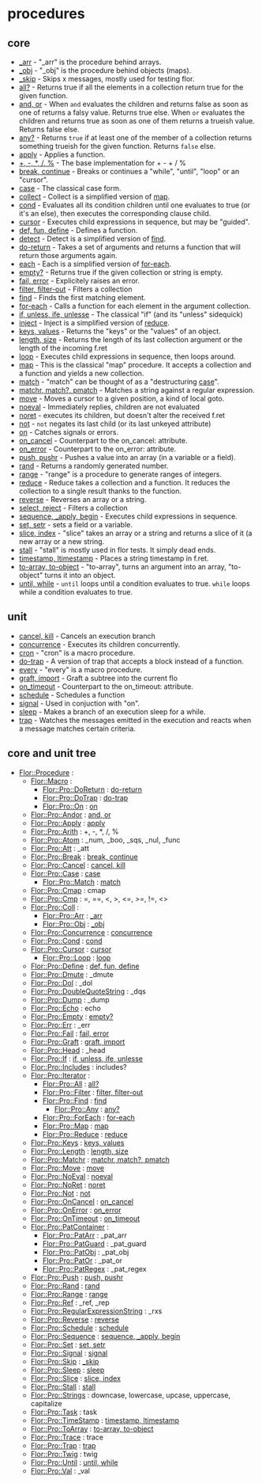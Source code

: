 
# procedures

## core

* [_arr](_arr.md) - "_arr" is the procedure behind arrays.
* [_obj](_obj.md) - "_obj" is the procedure behind objects (maps).
* [_skip](_skip.md) - Skips x messages, mostly used for testing flor.
* [all?](all.md) - Returns true if all the elements in a collection return true for the given function.
* [and, or](andor.md) - When `and` evaluates the children and returns false as soon as one of returns a falsy value. Returns true else. When `or` evaluates the children and returns true as soon as one of them returns a trueish value. Returns false else.
* [any?](any.md) - Returns `true` if at least one of the member of a collection returns something trueish for the given function. Returns `false` else.
* [apply](apply.md) - Applies a function.
* [+, -, *, /, %](arith.md) - The base implementation for + - + / %
* [break, continue](break.md) - Breaks or continues a "while", "until", "loop" or an "cursor".
* [case](case.md) - The classical case form.
* [collect](collect.md) - Collect is a simplified version of [map](map.md).
* [cond](cond.md) - Evaluates all its condition children until one evaluates to true (or it's an else), then executes the corresponding clause child.
* [cursor](cursor.md) - Executes child expressions in sequence, but may be "guided".
* [def, fun, define](define.md) - Defines a function.
* [detect](detect.md) - Detect is a simplified version of [find](find.md).
* [do-return](do_return.md) - Takes a set of arguments and returns a function that will return those arguments again.
* [each](each.md) - Each is a simplified version of [for-each](for_each.md).
* [empty?](empty.md) - Returns true if the given collection or string is empty.
* [fail, error](fail.md) - Explicitely raises an error.
* [filter, filter-out](filter.md) - Filters a collection
* [find](find.md) - Finds the first matching element.
* [for-each](for_each.md) - Calls a function for each element in the argument collection.
* [if, unless, ife, unlesse](if.md) - The classical "if" (and its "unless" sidequick)
* [inject](inject.md) - Inject is a simplified version of [reduce](reduce.md).
* [keys, values](keys.md) - Returns the "keys" or the "values" of an object.
* [length, size](length.md) - Returns the length of its last collection argument or the length of the incoming f.ret
* [loop](loop.md) - Executes child expressions in sequence, then loops around.
* [map](map.md) - This is the classical "map" procedure. It accepts a collection and a function and yields a new collection.
* [match](match.md) - "match" can be thought of as a "destructuring [case](case.md)".
* [matchr, match?, pmatch](matchr.md) - Matches a string against a regular expression.
* [move](move.md) - Moves a cursor to a given position, a kind of local goto.
* [noeval](noeval.md) - Immediately replies, children are not evaluated
* [noret](noret.md) - executes its children, but doesn't alter the received f.ret
* [not](not.md) - `not` negates its last child (or its last unkeyed attribute)
* [on](on.md) - Catches signals or errors.
* [on_cancel](on_cancel.md) - Counterpart to the on_cancel: attribute.
* [on_error](on_error.md) - Counterpart to the on_error: attribute.
* [push, pushr](push.md) - Pushes a value into an array (in a variable or a field).
* [rand](rand.md) - Returns a randomly generated number.
* [range](range.md) - "range" is a procedure to generate ranges of integers.
* [reduce](reduce.md) - Reduce takes a collection and a function. It reduces the collection to a single result thanks to the function.
* [reverse](reverse.md) - Reverses an array or a string.
* [select, reject](select.md) - Filters a collection
* [sequence, _apply, begin](sequence.md) - Executes child expressions in sequence.
* [set, setr](set.md) - sets a field or a variable.
* [slice, index](slice.md) - "slice" takes an array or a string and returns a slice of it (a new array or a new string.
* [stall](stall.md) - "stall" is mostly used in flor tests. It simply dead ends.
* [timestamp, ltimestamp](timestamp.md) - Places a string timestamp in f.ret.
* [to-array, to-object](to_array.md) - "to-array", turns an argument into an array, "to-object" turns it into an object.
* [until, while](until.md) - `until` loops until a condition evaluates to true. `while` loops while a condition evaluates to true.

## unit

* [cancel, kill](cancel.md) - Cancels an execution branch
* [concurrence](concurrence.md) - Executes its children concurrently.
* [cron](cron.md) - "cron" is a macro procedure.
* [do-trap](do_trap.md) - A version of trap that accepts a block instead of a function.
* [every](every.md) - "every" is a macro procedure.
* [graft, import](graft.md) - Graft a subtree into the current flo
* [on_timeout](on_timeout.md) - Counterpart to the on_timeout: attribute.
* [schedule](schedule.md) - Schedules a function
* [signal](signal.md) - Used in conjuction with "on".
* [sleep](sleep.md) - Makes a branch of an execution sleep for a while.
* [trap](trap.md) - Watches the messages emitted in the execution and reacts when a message matches certain criteria.


## core and unit tree

* [Flor::Procedure](https://github.com/floraison/flor/blob/master/) : 
  * [Flor::Macro](https://github.com/floraison/flor/blob/master/) : 
    * [Flor::Pro::DoReturn](https://github.com/floraison/flor/blob/master/lib/flor/pcore/do_return.rb) : [do-return](do_return.md)
    * [Flor::Pro::DoTrap](https://github.com/floraison/flor/blob/master/lib/flor/punit/do_trap.rb) : [do-trap](do_trap.md)
    * [Flor::Pro::On](https://github.com/floraison/flor/blob/master/lib/flor/pcore/on.rb) : [on](on.md)
  * [Flor::Pro::Andor](https://github.com/floraison/flor/blob/master/lib/flor/pcore/andor.rb) : [and, or](andor.md)
  * [Flor::Pro::Apply](https://github.com/floraison/flor/blob/master/lib/flor/pcore/apply.rb) : [apply](apply.md)
  * [Flor::Pro::Arith](https://github.com/floraison/flor/blob/master/lib/flor/pcore/arith.rb) : +, -, *, /, %
  * [Flor::Pro::Atom](https://github.com/floraison/flor/blob/master/lib/flor/pcore/_atom.rb) : _num, _boo, _sqs, _nul, _func
  * [Flor::Pro::Att](https://github.com/floraison/flor/blob/master/lib/flor/pcore/_att.rb) : _att
  * [Flor::Pro::Break](https://github.com/floraison/flor/blob/master/lib/flor/pcore/break.rb) : [break, continue](break.md)
  * [Flor::Pro::Cancel](https://github.com/floraison/flor/blob/master/lib/flor/punit/cancel.rb) : [cancel, kill](cancel.md)
  * [Flor::Pro::Case](https://github.com/floraison/flor/blob/master/lib/flor/pcore/case.rb) : [case](case.md)
    * [Flor::Pro::Match](https://github.com/floraison/flor/blob/master/lib/flor/pcore/match.rb) : [match](matchr.md)
  * [Flor::Pro::Cmap](https://github.com/floraison/flor/blob/master/lib/flor/punit/cmap.rb) : cmap
  * [Flor::Pro::Cmp](https://github.com/floraison/flor/blob/master/lib/flor/pcore/cmp.rb) : =, ==, <, >, <=, >=, !=, <>
  * [Flor::Pro::Coll](https://github.com/floraison/flor/blob/master/lib/flor/pcore/_coll.rb) : 
    * [Flor::Pro::Arr](https://github.com/floraison/flor/blob/master/lib/flor/pcore/_arr.rb) : [_arr](_arr.md)
    * [Flor::Pro::Obj](https://github.com/floraison/flor/blob/master/lib/flor/pcore/_obj.rb) : [_obj](_obj.md)
  * [Flor::Pro::Concurrence](https://github.com/floraison/flor/blob/master/lib/flor/punit/concurrence.rb) : [concurrence](concurrence.md)
  * [Flor::Pro::Cond](https://github.com/floraison/flor/blob/master/lib/flor/pcore/cond.rb) : [cond](cond.md)
  * [Flor::Pro::Cursor](https://github.com/floraison/flor/blob/master/lib/flor/pcore/cursor.rb) : [cursor](cursor.md)
    * [Flor::Pro::Loop](https://github.com/floraison/flor/blob/master/lib/flor/pcore/loop.rb) : [loop](loop.md)
  * [Flor::Pro::Define](https://github.com/floraison/flor/blob/master/lib/flor/pcore/define.rb) : [def, fun, define](define.md)
  * [Flor::Pro::Dmute](https://github.com/floraison/flor/blob/master/lib/flor/pcore/_dmute.rb) : _dmute
  * [Flor::Pro::Dol](https://github.com/floraison/flor/blob/master/lib/flor/pcore/_dol.rb) : _dol
  * [Flor::Pro::DoubleQuoteString](https://github.com/floraison/flor/blob/master/lib/flor/pcore/_dqs.rb) : _dqs
  * [Flor::Pro::Dump](https://github.com/floraison/flor/blob/master/lib/flor/pcore/_dump.rb) : _dump
  * [Flor::Pro::Echo](https://github.com/floraison/flor/blob/master/lib/flor/pcore/echo.rb) : echo
  * [Flor::Pro::Empty](https://github.com/floraison/flor/blob/master/lib/flor/pcore/empty.rb) : [empty?](empty.md)
  * [Flor::Pro::Err](https://github.com/floraison/flor/blob/master/lib/flor/pcore/_err.rb) : _err
  * [Flor::Pro::Fail](https://github.com/floraison/flor/blob/master/lib/flor/pcore/fail.rb) : [fail, error](fail.md)
  * [Flor::Pro::Graft](https://github.com/floraison/flor/blob/master/lib/flor/punit/graft.rb) : [graft, import](graft.md)
  * [Flor::Pro::Head](https://github.com/floraison/flor/blob/master/lib/flor/pcore/_head.rb) : _head
  * [Flor::Pro::If](https://github.com/floraison/flor/blob/master/lib/flor/pcore/if.rb) : [if, unless, ife, unlesse](if.md)
  * [Flor::Pro::Includes](https://github.com/floraison/flor/blob/master/lib/flor/pcore/includes.rb) : includes?
  * [Flor::Pro::Iterator](https://github.com/floraison/flor/blob/master/lib/flor/pcore/iterator.rb) : 
    * [Flor::Pro::All](https://github.com/floraison/flor/blob/master/lib/flor/pcore/all.rb) : [all?](all.md)
    * [Flor::Pro::Filter](https://github.com/floraison/flor/blob/master/lib/flor/pcore/filter.rb) : [filter, filter-out](filter.md)
    * [Flor::Pro::Find](https://github.com/floraison/flor/blob/master/lib/flor/pcore/find.rb) : [find](find.md)
      * [Flor::Pro::Any](https://github.com/floraison/flor/blob/master/lib/flor/pcore/any.rb) : [any?](any.md)
    * [Flor::Pro::ForEach](https://github.com/floraison/flor/blob/master/lib/flor/pcore/for_each.rb) : [for-each](for_each.md)
    * [Flor::Pro::Map](https://github.com/floraison/flor/blob/master/lib/flor/pcore/map.rb) : [map](map.md)
    * [Flor::Pro::Reduce](https://github.com/floraison/flor/blob/master/lib/flor/pcore/reduce.rb) : [reduce](reduce.md)
  * [Flor::Pro::Keys](https://github.com/floraison/flor/blob/master/lib/flor/pcore/keys.rb) : [keys, values](keys.md)
  * [Flor::Pro::Length](https://github.com/floraison/flor/blob/master/lib/flor/pcore/length.rb) : [length, size](length.md)
  * [Flor::Pro::Matchr](https://github.com/floraison/flor/blob/master/lib/flor/pcore/matchr.rb) : [matchr, match?, pmatch](matchr.md)
  * [Flor::Pro::Move](https://github.com/floraison/flor/blob/master/lib/flor/pcore/move.rb) : [move](move.md)
  * [Flor::Pro::NoEval](https://github.com/floraison/flor/blob/master/lib/flor/pcore/noeval.rb) : [noeval](noeval.md)
  * [Flor::Pro::NoRet](https://github.com/floraison/flor/blob/master/lib/flor/pcore/noret.rb) : [noret](noret.md)
  * [Flor::Pro::Not](https://github.com/floraison/flor/blob/master/lib/flor/pcore/not.rb) : [not](not.md)
  * [Flor::Pro::OnCancel](https://github.com/floraison/flor/blob/master/lib/flor/pcore/on_cancel.rb) : [on_cancel](on_cancel.md)
  * [Flor::Pro::OnError](https://github.com/floraison/flor/blob/master/lib/flor/pcore/on_error.rb) : [on_error](on_error.md)
  * [Flor::Pro::OnTimeout](https://github.com/floraison/flor/blob/master/lib/flor/punit/on_timeout.rb) : [on_timeout](on_timeout.md)
  * [Flor::Pro::PatContainer](https://github.com/floraison/flor/blob/master/lib/flor/pcore/_pat_.rb) : 
    * [Flor::Pro::PatArr](https://github.com/floraison/flor/blob/master/lib/flor/pcore/_pat_arr.rb) : _pat_arr
    * [Flor::Pro::PatGuard](https://github.com/floraison/flor/blob/master/lib/flor/pcore/_pat_guard.rb) : _pat_guard
    * [Flor::Pro::PatObj](https://github.com/floraison/flor/blob/master/lib/flor/pcore/_pat_obj.rb) : _pat_obj
    * [Flor::Pro::PatOr](https://github.com/floraison/flor/blob/master/lib/flor/pcore/_pat_or.rb) : _pat_or
    * [Flor::Pro::PatRegex](https://github.com/floraison/flor/blob/master/lib/flor/pcore/_pat_regex.rb) : _pat_regex
  * [Flor::Pro::Push](https://github.com/floraison/flor/blob/master/lib/flor/pcore/push.rb) : [push, pushr](push.md)
  * [Flor::Pro::Rand](https://github.com/floraison/flor/blob/master/lib/flor/pcore/rand.rb) : [rand](rand.md)
  * [Flor::Pro::Range](https://github.com/floraison/flor/blob/master/lib/flor/pcore/range.rb) : [range](range.md)
  * [Flor::Pro::Ref](https://github.com/floraison/flor/blob/master/lib/flor/pcore/_ref.rb) : _ref, _rep
  * [Flor::Pro::RegularExpressionString](https://github.com/floraison/flor/blob/master/lib/flor/pcore/_rxs.rb) : _rxs
  * [Flor::Pro::Reverse](https://github.com/floraison/flor/blob/master/lib/flor/pcore/reverse.rb) : [reverse](reverse.md)
  * [Flor::Pro::Schedule](https://github.com/floraison/flor/blob/master/lib/flor/punit/schedule.rb) : [schedule](schedule.md)
  * [Flor::Pro::Sequence](https://github.com/floraison/flor/blob/master/lib/flor/pcore/sequence.rb) : [sequence, _apply, begin](sequence.md)
  * [Flor::Pro::Set](https://github.com/floraison/flor/blob/master/lib/flor/pcore/set.rb) : [set, setr](set.md)
  * [Flor::Pro::Signal](https://github.com/floraison/flor/blob/master/lib/flor/punit/signal.rb) : [signal](signal.md)
  * [Flor::Pro::Skip](https://github.com/floraison/flor/blob/master/lib/flor/pcore/_skip.rb) : [_skip](_skip.md)
  * [Flor::Pro::Sleep](https://github.com/floraison/flor/blob/master/lib/flor/punit/sleep.rb) : [sleep](sleep.md)
  * [Flor::Pro::Slice](https://github.com/floraison/flor/blob/master/lib/flor/pcore/slice.rb) : [slice, index](slice.md)
  * [Flor::Pro::Stall](https://github.com/floraison/flor/blob/master/lib/flor/pcore/stall.rb) : [stall](stall.md)
  * [Flor::Pro::Strings](https://github.com/floraison/flor/blob/master/lib/flor/pcore/strings.rb) : downcase, lowercase, upcase, uppercase, capitalize
  * [Flor::Pro::Task](https://github.com/floraison/flor/blob/master/lib/flor/punit/task.rb) : task
  * [Flor::Pro::TimeStamp](https://github.com/floraison/flor/blob/master/lib/flor/pcore/timestamp.rb) : [timestamp, ltimestamp](timestamp.md)
  * [Flor::Pro::ToArray](https://github.com/floraison/flor/blob/master/lib/flor/pcore/to_array.rb) : [to-array, to-object](to_array.md)
  * [Flor::Pro::Trace](https://github.com/floraison/flor/blob/master/lib/flor/punit/trace.rb) : trace
  * [Flor::Pro::Trap](https://github.com/floraison/flor/blob/master/lib/flor/punit/trap.rb) : [trap](trap.md)
  * [Flor::Pro::Twig](https://github.com/floraison/flor/blob/master/lib/flor/pcore/twig.rb) : twig
  * [Flor::Pro::Until](https://github.com/floraison/flor/blob/master/lib/flor/pcore/until.rb) : [until, while](until.md)
  * [Flor::Pro::Val](https://github.com/floraison/flor/blob/master/lib/flor/pcore/_val.rb) : _val

